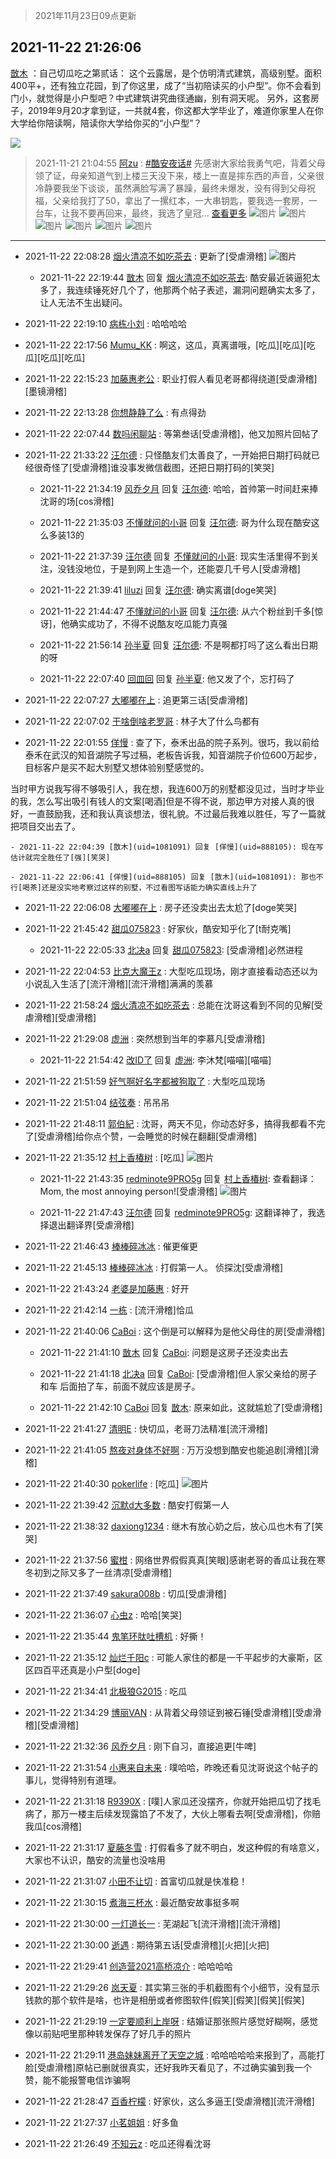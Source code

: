 > 2021年11月23日09点更新
<link rel="stylesheet" href="https://cdn.jsdelivr.net/gh/taotie6/sampleJSON@main/css/photo_show.css">
<meta name="referrer" content="no-referrer" />


 ## 2021-11-22 21:26:06 

 [㪚木](https://www.coolapk.com/feed/31648036?shareKey=MDhlNjY1MDhhYWY2NjE5YmEyMDM~) ：自己切瓜吃之第贰话：
这个云露居，是个仿明清式建筑，高级别墅。面积400平+，还有独立花园，到了你这里，成了“当初陪读买的小户型”。你不会看到门小，就觉得是小户型吧？中式建筑讲究曲径通幽，别有洞天呢。
另外，这套房子，2019年9月20才拿到证，一共就4套，你这都大学毕业了<!--break-->，难道你家里人在你大学给你陪读啊，陪读你大学给你买的“小户型”？ 

<div class="album">
<img class="img-item" src="https://image.coolapk.com/feed/2021/1122/21/1081091_528f478a_7565_6888_887@400x300.jpeg" />
</div>

> 2021-11-21 21:04:55 
> [阿zu](https://www.coolapk.com/feed/31626364?shareKey=YzIxODEyZGNiYTFkNjE5YmEyMDM~) : <a class="feed-link-tag" href="/t/酷安夜话?type=0">#酷安夜话#</a> 先感谢大家给我勇气吧，背着父母领了证，母亲知道气到上楼三天没下来，楼上一直是摔东西的声音，父亲很冷静要我坐下谈谈，虽然满脸写满了暴躁，最终未爆发，没有得到父母祝福，父亲给我打了50，拿出了一摞红本，一大串钥匙，要我选一套房，一台车，让我不要再回来，最终，我选了皇冠... <a href="">查看更多</a> 
![图片](https://image.coolapk.com/feed/2021/1121/23/11875465_2cb02afa_7778_5999_475@1281x823.jpeg)
![图片](https://image.coolapk.com/feed/2021/1121/21/11875465_a6399774_9891_9487_877@1440x4320.jpeg)
![图片](https://image.coolapk.com/feed/2021/1121/21/11875465_cd2b4fe0_9891_9482_23@1440x3120.jpeg)
![图片](https://image.coolapk.com/feed/2021/1121/21/11875465_048bd074_9891_9491_383@1293x1030.jpeg)
![图片](https://image.coolapk.com/feed/2021/1121/21/11875465_c5403af1_9891_9501_583@1261x964.png)
![图片](https://image.coolapk.com/feed/2021/1121/21/11875465_a7fed86a_9891_9503_535@1439x1757.jpeg)

 ------- 

- 2021-11-22 22:08:28 [烟火清凉不如吃茶去](uid=4279524) : 更新了[受虐滑稽] ![图片](https://image.coolapk.com/feed/2021/1122/22/4279524_72cebd63_0108_3533_181@1080x2376.jpeg)

    - 2021-11-22 22:19:44 [㪚木](uid=1081091) 回复 [烟火清凉不如吃茶去](uid=4279524): 酷安最近装逼犯太多了，我连续锤死好几个了，他那两个帖子表述，漏洞问题确实太多了，让人无法不生出疑问。 

- 2021-11-22 22:19:10 [病栋小刘](uid=1558516) : 哈哈哈哈 

- 2021-11-22 22:17:56 [Mumu_KK](uid=1355663) : 啊这，这瓜，真离谱哦，[吃瓜][吃瓜][吃瓜][吃瓜][吃瓜] 

- 2021-11-22 22:15:23 [加藤惠老公](uid=1266680) : 职业打假人看见老哥都得绕道[受虐滑稽][墨镜滑稽] 

- 2021-11-22 22:13:28 [你想静静了么](uid=788126) : 有点得劲 

- 2021-11-22 22:07:44 [数吗闲聊站](uid=3496335) : 等第叁话[受虐滑稽]，他又加照片回帖了 

- 2021-11-22 21:33:22 [汪尔德](uid=1595236) : 只怪酷友们太善良了，一开始把日期打码就已经很奇怪了[受虐滑稽]谁没事发微信截图，还把日期打码的[笑哭] 

    - 2021-11-22 21:34:19 [风乔夕月](uid=2725527) 回复 [汪尔德](uid=1595236): 哈哈，首帅第一时间赶来捧沈哥的场[cos滑稽] 

    - 2021-11-22 21:35:03 [不懂就问的小哥](uid=1110297) 回复 [汪尔德](uid=1595236): 哥为什么现在酷安这么多装13的 

    - 2021-11-22 21:37:39 [汪尔德](uid=1595236) 回复 [不懂就问的小哥](uid=1110297): 现实生活里得不到关注，没钱没地位，于是到网上生造一个，还能耍几千号人[受虐滑稽] 

    - 2021-11-22 21:39:41 [liluzi](uid=3499639) 回复 [汪尔德](uid=1595236): 确实离谱[doge笑哭] 

    - 2021-11-22 21:44:47 [不懂就问的小哥](uid=1110297) 回复 [汪尔德](uid=1595236): 从六个粉丝到千多[惊讶]，他确实成功了，不得不说酷友吃瓜能力真强 

    - 2021-11-22 21:56:14 [孙半夏](uid=1851173) 回复 [汪尔德](uid=1595236): 不是啊都打吗了这么看出日期的呀 

    - 2021-11-22 22:07:40 [回皿回](uid=1430084) 回复 [孙半夏](uid=1851173): 他又发了个，忘打码了 

- 2021-11-22 22:07:27 [大嘟嘟在上](uid=4316956) : 追更第三话[受虐滑稽] 

- 2021-11-22 22:07:02 [干啥倒啥老罗哥](uid=2936994) : 林子大了什么鸟都有 

- 2021-11-22 22:01:55 [佯慢](uid=888105) : 查了下，泰禾出品的院子系列。很巧，我以前给泰禾在武汉的知音湖院子写过稿，老板告诉我，知音湖院子价位600万起步，目标客户是买不起大别墅又想体验别墅感觉的。

当时甲方说我写得不够吸引人，我在想，我连600万的别墅都没见过，当时才毕业的我<!--break-->，怎么写出吸引有钱人的文案[喝酒]但是不得不说，那边甲方对接人真的很好，一直鼓励我，还和我认真谈想法，很礼貌。不过最后我难以胜任，写了一篇就把项目交出去了。 

    - 2021-11-22 22:04:39 [㪚木](uid=1081091) 回复 [佯慢](uid=888105): 现在写估计就完全胜任了[强][笑哭] 

    - 2021-11-22 22:06:41 [佯慢](uid=888105) 回复 [㪚木](uid=1081091): 那也不行[喝茶]还是没实地考察过这样的别墅，不过看图写话能力确实直线上升了 

- 2021-11-22 22:06:08 [大嘟嘟在上](uid=4316956) : 房子还没卖出去太尬了[doge笑哭] 

- 2021-11-22 21:45:42 [甜瓜075823](uid=3807071) : 好家伙，酷安知乎化了[t耐克嘴] 

    - 2021-11-22 22:05:33 [北决a](uid=1918537) 回复 [甜瓜075823](uid=3807071): [受虐滑稽]必然进程 

- 2021-11-22 22:04:53 [比克大魔王z](uid=824574) : 大型吃瓜现场，刚才直接看动态还以为小说乱入生活了[流汗滑稽][流汗滑稽]满满的羡慕 

- 2021-11-22 21:58:24 [烟火清凉不如吃茶去](uid=4279524) : 总能在沈哥这看到不同的见解[受虐滑稽][受虐滑稽] 

- 2021-11-22 21:29:08 [虚洲](uid=825485) : 突然想到当年的李慕凡[受虐滑稽] 

    - 2021-11-22 21:54:42 [改ID了](uid=2025314) 回复 [虚洲](uid=825485): 李沐梵[喵喵][喵喵] 

- 2021-11-22 21:51:59 [好气啊好名字都被狗取了](uid=1229616) : 大型吃瓜现场 

- 2021-11-22 21:51:04 [结弦奏](uid=1248797) : 吊吊吊 

- 2021-11-22 21:48:11 [郭伯紀](uid=2859803) : 沈哥，两天不见，你动态好多，搞得我都看不完了[受虐滑稽]给你点个赞，一会睡觉的时候在翻翻[受虐滑稽] 

- 2021-11-22 21:35:12 [村上香椿树](uid=1121303) : [吃瓜] ![图片](https://image.coolapk.com/feed/2021/1122/21/1121303_c11e72fd_8111_3733_182@1044x363.png)

    - 2021-11-22 21:43:35 [redminote9PRO5g](uid=5832868) 回复 [村上香椿树](uid=1121303): 查看翻译：Mom, the most annoying person![受虐滑稽] ![图片](https://image.coolapk.com/feed/2021/1122/21/5832868_cc2aa50c_8614_2863_654@1080x2400.jpeg)

    - 2021-11-22 21:47:43 [汪尔德](uid=1595236) 回复 [redminote9PRO5g](uid=5832868): 这翻译神了，我选择退出翻译界[受虐滑稽] 

- 2021-11-22 21:46:43 [棒棒碎冰冰](uid=13582511) : 催更催更 

- 2021-11-22 21:45:13 [棒棒碎冰冰](uid=13582511) : 打假第一人。 侦探沈[受虐滑稽] 

- 2021-11-22 21:43:24 [老婆是加藤惠](uid=2224538) : 好开 

- 2021-11-22 21:42:14 [一栋](uid=1429886) : [流汗滑稽]恰瓜 

- 2021-11-22 21:40:06 [CaBoi](uid=3746166) : 这个倒是可以解释为是他父母住的房[受虐滑稽] 

    - 2021-11-22 21:41:10 [㪚木](uid=1081091) 回复 [CaBoi](uid=3746166): 问题是这房子还没卖出去 

    - 2021-11-22 21:41:18 [北决a](uid=1918537) 回复 [CaBoi](uid=3746166): [受虐滑稽]但人家父亲给的房子和车 后面拍了车，前面不就应该是房子。 

    - 2021-11-22 21:42:10 [CaBoi](uid=3746166) 回复 [㪚木](uid=1081091): 原来如此，这就尴尬了[受虐滑稽] 

- 2021-11-22 21:41:27 [清明E](uid=1792072) : 快切瓜，老哥刀法精准[流汗滑稽] 

- 2021-11-22 21:41:05 [熬夜对身体不好啊](uid=1541994) : 万万没想到酷安也能追剧[滑稽][滑稽] 

- 2021-11-22 21:40:30 [pokerlife](uid=575409) : [吃瓜] ![图片](https://image.coolapk.com/feed/2021/1122/21/575409_01b90433_8429_6456_635@749x290.png)

- 2021-11-22 21:39:42 [沉默d大多数](uid=3441191) : 酷安打假第一人 

- 2021-11-22 21:38:32 [daxiong1234](uid=293333) : 继木有放心奶之后，放心瓜也木有了[笑哭] 

- 2021-11-22 21:37:56 [蜜柑](uid=1097842) : 网络世界假假真真[笑眼]感谢老哥的香瓜让我在寒冬初到之际又多了一丝清凉[受虐滑稽] 

- 2021-11-22 21:37:49 [sakura008b](uid=2942786) : 切瓜[受虐滑稽] 

- 2021-11-22 21:36:07 [心虫z](uid=151532) : 哈哈[笑哭] 

- 2021-11-22 21:35:44 [鬼笔环肽吐槽机](uid=5538134) : 好撕！ 

- 2021-11-22 21:35:12 [灿烂千阳c](uid=1577985) : 可能人家住的都是一千平起步的大豪斯，区区四百平还真是小户型[doge] 

- 2021-11-22 21:34:41 [北极狼G2015](uid=1022608) : 吃瓜 

- 2021-11-22 21:34:29 [博丽VAN](uid=3167897) : 从背着父母领证到被石锤[受虐滑稽][受虐滑稽][受虐滑稽] 

- 2021-11-22 21:32:36 [风乔夕月](uid=2725527) : 刚下自习，直接追更[牛啤] 

- 2021-11-22 21:31:54 [小惠来自未来](uid=847097) : 噗哈哈，昨晚还看见沈哥说这个帖子的事儿，觉得特别有道理。 

- 2021-11-22 21:31:18 [R9390X](uid=2536144) : [噗]人家瓜还没摆齐，你就开始把瓜切了找毛病了，那万一楼主后续发现露馅了不发了，大伙上哪看去啊[受虐滑稽]，你赔我瓜[cos滑稽] 

- 2021-11-22 21:31:17 [夏藤冬雪](uid=947127) : 打假看多了就不明白，发这种假的有啥意义，大家也不认识，酷安的流量也没啥用 

- 2021-11-22 21:31:07 [小田不让切](uid=2501051) : 首富切瓜就是快准稳！ 

- 2021-11-22 21:30:15 [煮海三杯水](uid=695018) : 最近酷安故事挺多啊 

- 2021-11-22 21:30:00 [一灯道长一](uid=2901910) : 芜湖起飞[流汗滑稽][流汗滑稽] 

- 2021-11-22 21:30:00 [逝遇](uid=2589293) : 期待第五话[受虐滑稽][火把][火把] 

- 2021-11-22 21:29:41 [创造营2021高桥凉介](uid=685087) : 哈哈哈哈 

- 2021-11-22 21:29:26 [岚天夏](uid=1974131) : 其实第三张的手机截图有个小细节，没有显示钱款的那个软件是啥，也许是相册或者修图软件[假笑][假笑][假笑][假笑] 

- 2021-11-22 21:29:19 [一定要顺利上岸呀](uid=3097014) : 结婚证那张照片感觉好糊啊，感觉像以前贴吧里那种转发保存了好几手的照片 

- 2021-11-22 21:29:11 [港岛妹妹离开了天空之城](uid=3302405) : 哈哈哈哈哈来报到了，高能打脸[受虐滑稽]原帖已删就很真实，还好我昨天看见了，不过确实骗到我一个赞，能不能报警电信诈骗啊 

- 2021-11-22 21:28:47 [百香柠檬](uid=2068085) : 好家伙，这么多逼王[受虐滑稽][流汗滑稽] 

- 2021-11-22 21:27:37 [小茗姐姐](uid=2225525) : 好多鱼 

- 2021-11-22 21:26:49 [不知云z](uid=5657858) : 吃瓜还得看沈哥 


